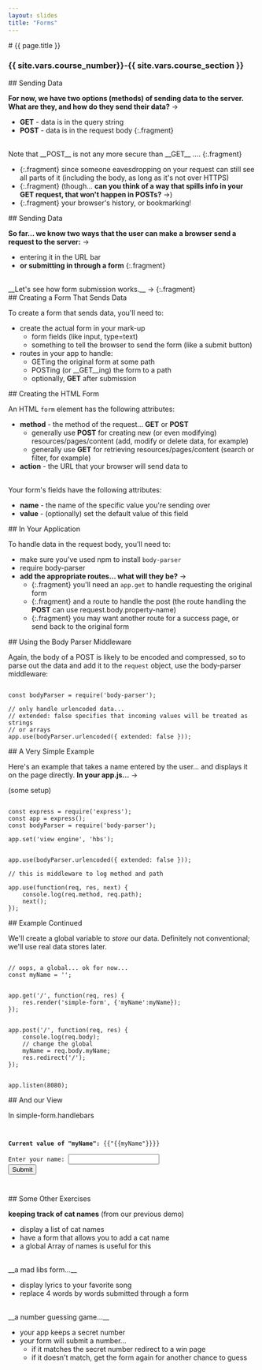 ```yaml
---
layout: slides
title: "Forms"
---
```

<section markdown="block" class="intro-slide">
# {{ page.title }}

### {{ site.vars.course_number}}-{{ site.vars.course_section }}

<p><small></small></p>
</section>
<section markdown="block">
## Sending Data


__For now, we have two options (methods) of sending data to the server. What are they, and how do they send their data?__ &rarr;

* __GET__ - data is in the query string
* __POST__ - data is in the request body
{:.fragment}

<br>
Note that __POST__ is not any more secure than __GET__ ....
{:.fragment}

* {:.fragment} since someone eavesdropping on your request can still see all parts of it (including the body, as long as it's not over HTTPS) 
* {:.fragment} (though... __can you think of a way that spills info in your GET request, that won't happen in POSTs?__ &rarr;)
* {:.fragment} your browser's history, or bookmarking!
</section>

<section markdown="block">
## Sending Data

__So far... we know two ways that the user can make a browser send a request to the server:__ &rarr;

* entering it in the URL bar
* __or submitting in through a form__
{:.fragment}

<br>
__Let's see how form submission works.__ &rarr;
{:.fragment}
</section>

<section markdown="block">
## Creating a Form That Sends Data

To create a form that sends data, you'll need to:

* create the actual form in your mark-up
	* form fields (like input, type=text)
	* something to tell the browser to send the form (like a submit button)
* routes in your app to handle:
	* GETing the original form at some path
	* POSTing (or __GET__ing) the form to a path
	* optionally, __GET__ after submission
</section>

<section markdown="block">
## Creating the HTML Form

An HTML <code>form</code> element has the following attributes:

* __method__ - the method of the request... __GET__ or __POST__
	* generally use __POST__ for creating new (or even modifying) resources/pages/content (add, modify or delete data, for example)
	* generally use __GET__ for retrieving resources/pages/content (search or filter, for example)
* __action__ - the URL that your browser will send data to

<br>
Your form's fields have the following attributes:

* __name__ - the name of the specific value you're sending over
* __value__ - (optionally) set the default value of this field
</section>

<section markdown="block">
## In Your Application

To handle data in the request body, you'll need to:

* make sure you've used npm to install <code>body-parser</code>
* require body-parser
* __add the appropriate routes... what will they be?__ &rarr;
	* {:.fragment} you'll need an <code>app.get</code> to handle requesting the original form
	* {:.fragment} and a route to handle the post (the route handling the __POST__ can use request.body.property-name)
    * {:.fragment} you may want another route for a success page, or send back to the original form
</section>

<section markdown="block">
## Using the Body Parser Middleware

Again, the body of a POST is likely to be encoded and compressed, so to parse out the data and add it to the <code>request</code> object, use the body-parser middleware:

<pre><code data-trim contenteditable>
const bodyParser = require('body-parser');

// only handle urlencoded data...
// extended: false specifies that incoming values will be treated as strings
// or arrays
app.use(bodyParser.urlencoded({ extended: false }));
</code></pre>
</section>

<section markdown="block">
## A Very Simple Example

Here's an example that takes a name entered by the user... and displays it on the page directly. __In your app.js...__ &rarr;

(some setup)

<pre><code data-trim contenteditable>
const express = require('express');
const app = express();
const bodyParser = require('body-parser');

app.set('view engine', 'hbs');
</code></pre>
<pre><code data-trim contenteditable>
app.use(bodyParser.urlencoded({ extended: false }));

// this is middleware to log method and path

app.use(function(req, res, next) {
	console.log(req.method, req.path);
	next();
});
</code></pre>

</section>
<section markdown="block">
## Example Continued

We'll create a global variable to _store_ our data. Definitely not conventional; we'll use real data stores later.

<pre><code data-trim contenteditable>
// oops, a global... ok for now...
const myName = '';
</code></pre>
<pre><code data-trim contenteditable>
app.get('/', function(req, res) {
	res.render('simple-form', {'myName':myName});
});
</code></pre>
<pre><code data-trim contenteditable>
app.post('/', function(req, res) {
	console.log(req.body);
	// change the global
	myName = req.body.myName;
	res.redirect('/');
});
</code></pre>
<pre><code data-trim contenteditable>
app.listen(8080);
</code></pre>

</section>

<section markdown="block">
## And our View

In simple-form.handlebars

<pre><code data-trim contenteditable>

<strong>Current value of "myName":</strong> {{"{{myName"}}}}
<form method="POST" action="/">
Enter your name: <input type='text' name="myName">
<input type="submit">
</form>
</code></pre>
</section>

<section markdown="block">
## Some Other Exercises


__keeping track of cat names__ (from our previous demo)

* display a list of cat names
* have a form that allows you to add a cat name
* a global Array of names is useful for this

<br>
__a mad libs form...__

* display lyrics to your favorite song
* replace 4 words by words submitted through a form

<br>
__a number guessing game...__

* your app keeps a secret number
* your form will submit a number... 
    * if it matches the secret number redirect to a win page
    * if it doesn't match, get the form again for another chance to guess
</section>


